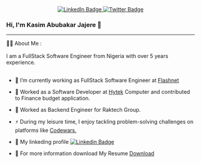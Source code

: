 <div align="center">
<a href="https://www.linkedin.com/in/kasim-abubakar-jajere-b6651021" rel="nofollow">
  <img src="https://camo.githubusercontent.com/e0278098417dddf9727cfee70a5eb84af38a20705b3bded56cf91cb5feb29d7d/68747470733a2f2f696d672e736869656c64732e696f2f62616467652f4c696e6b6564496e2d626c75653f7374796c653d666f722d7468652d6261646765266c6f676f3d6c696e6b6564696e266c6f676f436f6c6f723d7768697465" alt="LinkedIn Badge" data-canonical-src="https://img.shields.io/badge/LinkedIn-blue?style=for-the-badge&amp;logo=linkedin&amp;logoColor=white" style="max-width: 100%;">
</a>

<a href="https://twitter.com/alkasima" rel="nofollow">
      <img src="https://camo.githubusercontent.com/b00ee237784dbf7849cba7c16d4442a73a94fb3fe1928efb79ef3163089c720e/68747470733a2f2f696d672e736869656c64732e696f2f62616467652f547769747465722d626c75653f7374796c653d666f722d7468652d6261646765266c6f676f3d74776974746572266c6f676f436f6c6f723d7768697465" alt="Twitter Badge" data-canonical-src="https://img.shields.io/badge/Twitter-blue?style=for-the-badge&amp;logo=twitter&amp;logoColor=white" style="max-width: 100%;">
</a>
</div>    
<p></p>
    
### Hi, I'm Kasim Abubakar Jajere 👋

<!--
**alkasima/alkasima** is a ✨ _special_ ✨ repository because its `README.md` (this file) appears on your GitHub profile.

Here are some ideas to get you started:

- 🔭 I’m currently working on ...
- 🌱 I’m currently learning ...
- 👯 I’m looking to collaborate on ...
- 🤔 I’m looking for help with ...
- 💬 Ask me about ...
- 📫 How to reach me: ...
- 😄 Pronouns: ...
- ⚡ Fun fact: ...
-->
<hr>

👨‍💻 About Me :
<br>
<br>
I am a FullStack Software Engineer  from Nigeria with over 5 years experience.
<br>
<br>
- 🔭 I’m currently working as FullStack Software Engineer at <a href="https://www.flashnetg.com">Flashnet</a>
  <p></p>
- 💼 Worked as a Software Developer at <a href="https://www.hytek.com.ng">Hytek</a> Computer and contributed to Finance budget application.
  <p></p>
- 🧳 Worked as Backend Engineer for Raktech Group.
  <p></p>
- ⚡ During my leisure time, I enjoy tackling problem-solving challenges on platforms like <a href="https://www.codewars.com/users/Bennyyoung">Codewars.</a>
  <p></p>
- 🚀 My linkeding profile <a href="https://www.linkedin.com/in/kasim-abubakar-jajere-b6651021/"><img src="https://camo.githubusercontent.com/d50ff5ebc0c9f912e5d38652699a6cb78236873ec1e6f8799a05d722795d81d3/68747470733a2f2f696d672e736869656c64732e696f2f62616467652f2d6c696e6b6564696e2d626c75653f7374796c653d666c6174266c6f676f3d4c696e6b6564696e266c6f676f436f6c6f723d7768697465" alt="Linkedin Badge" data-canonical-src="https://img.shields.io/badge/-linkedin-blue?style=flat&amp;logo=Linkedin&amp;logoColor=white" style="max-width: 100%;"></a>
  <p></p>
- 💼 For more information download My Resume <a href="https://github.com/alkasima/alkasima/blob/main/Kasim%20Abubakar%20Jajere%20FullStack.pdf">Download</a>
